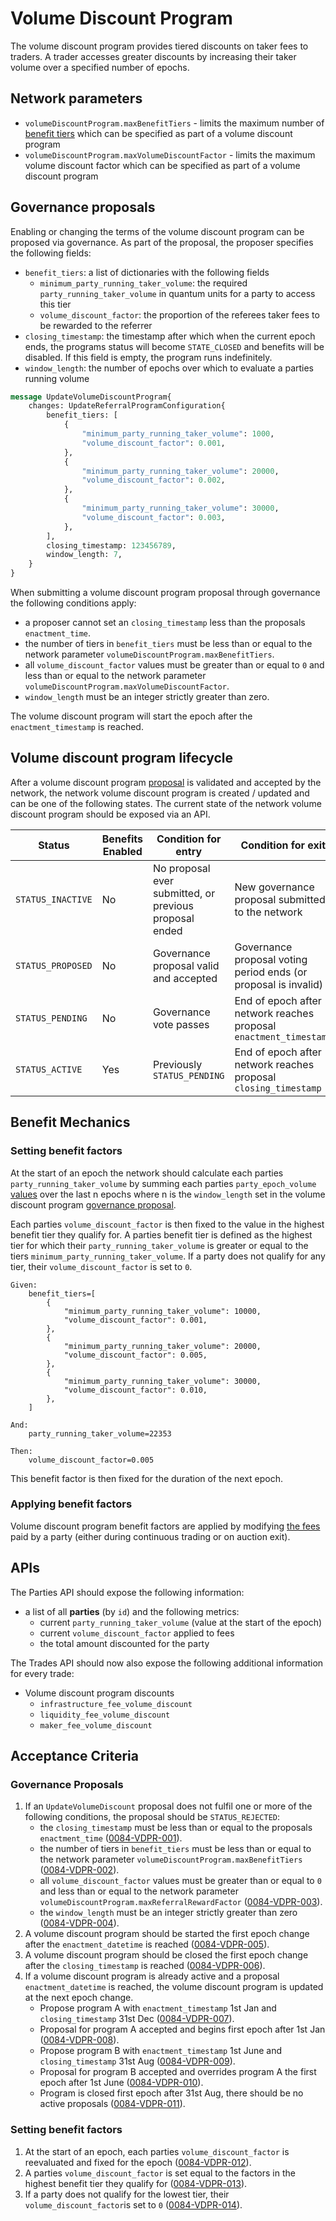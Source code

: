 # Volume Discount Program

The volume discount program provides tiered discounts on taker fees to traders. A trader accesses greater discounts by increasing their taker volume over a specified number of epochs.

## Network parameters

- `volumeDiscountProgram.maxBenefitTiers` - limits the maximum number of [benefit tiers](#governance-proposals) which can be specified as part of a volume discount program
- `volumeDiscountProgram.maxVolumeDiscountFactor` - limits the maximum volume discount factor which can be specified as part of a volume discount program

## Governance proposals

Enabling or changing the terms of the volume discount program can be proposed via governance. As part of the proposal, the proposer specifies the following fields:

- `benefit_tiers`: a list of dictionaries with the following fields
  - `minimum_party_running_taker_volume`: the required `party_running_taker_volume` in quantum units for a party to access this tier
  - `volume_discount_factor`: the proportion of the referees taker fees to be rewarded to the referrer
- `closing_timestamp`: the timestamp after which when the current epoch ends, the programs status will become `STATE_CLOSED` and benefits will be disabled. If this field is empty, the program runs indefinitely.
- `window_length`:  the number of epochs over which to evaluate a parties running volume

```protobuf
message UpdateVolumeDiscountProgram{
    changes: UpdateReferralProgramConfiguration{
        benefit_tiers: [
            {
                "minimum_party_running_taker_volume": 1000,
                "volume_discount_factor": 0.001,
            },
            {
                "minimum_party_running_taker_volume": 20000,
                "volume_discount_factor": 0.002,
            },
            {
                "minimum_party_running_taker_volume": 30000,
                "volume_discount_factor": 0.003,
            },
        ],
        closing_timestamp: 123456789,
        window_length: 7,
    }
}
```

When submitting a volume discount program proposal through governance the following conditions apply:

- a proposer cannot set an `closing_timestamp` less than the proposals `enactment_time`.
- the number of tiers in `benefit_tiers` must be less than or equal to the network parameter `volumeDiscountProgram.maxBenefitTiers`.
- all `volume_discount_factor` values must be greater than or equal to `0` and less than or equal to the network parameter `volumeDiscountProgram.maxVolumeDiscountFactor`.
- `window_length` must be an integer strictly greater than zero.

The volume discount program will start the epoch after the `enactment_timestamp` is reached.

## Volume discount program lifecycle

After a volume discount program [proposal](#governance-proposals) is validated and accepted by the network, the network volume discount program is created / updated and can be one of the following states. The current state of the network volume discount program should be exposed via an API.

| Status               | Benefits Enabled | Condition for entry                                       | Condition for exit                                                |
| -------------------- | ---------------- | --------------------------------------------------------- | ----------------------------------------------------------------- |
| `STATUS_INACTIVE`    | No               | No proposal ever submitted, or previous proposal ended    | New governance proposal submitted to the network                  |
| `STATUS_PROPOSED`    | No               | Governance proposal valid and accepted                    | Governance proposal voting period ends (or proposal is invalid)   |
| `STATUS_PENDING`     | No               | Governance vote passes                                    | End of epoch after network reaches proposal `enactment_timestamp` |
| `STATUS_ACTIVE`      | Yes              | Previously `STATUS_PENDING`                               | End of epoch after network reaches proposal `closing_timestamp`   |

## Benefit Mechanics

### Setting benefit factors

At the start of an epoch the network should calculate each parties `party_running_taker_volume` by summing each parties `party_epoch_volume` [values](./0082-RFPR-on_chain_referral_program.md#party-epoch-volumes) over the last n epochs where n is the `window_length` set in the volume discount program [governance proposal](#governance-proposals).

Each parties `volume_discount_factor` is then fixed to the value in the highest benefit tier they qualify for. A parties benefit tier is defined as the highest tier for which their `party_running_taker_volume` is greater or equal to the tiers `minimum_party_running_taker_volume`. If a party does not qualify for any tier, their `volume_discount_factor` is set to `0`.

```pseudo
Given:
    benefit_tiers=[
        {
            "minimum_party_running_taker_volume": 10000,
            "volume_discount_factor": 0.001,
        },
        {
            "minimum_party_running_taker_volume": 20000,
            "volume_discount_factor": 0.005,
        },
        {
            "minimum_party_running_taker_volume": 30000,
            "volume_discount_factor": 0.010,
        },
    ]

And:
    party_running_taker_volume=22353

Then:
    volume_discount_factor=0.005
```

This benefit factor is then fixed for the duration of the next epoch.

### Applying benefit factors

Volume discount program benefit factors are applied by modifying [the fees](./0029-FEES-fees.md) paid by a party (either during continuous trading or on auction exit).

## APIs

The Parties API should expose the following information:

- a list of all **parties** (by `id`) and the following metrics:
  - current `party_running_taker_volume` (value at the start of the epoch)
  - current `volume_discount_factor` applied to fees
  - the total amount discounted for the party

The Trades API should now also expose the following additional information for every trade:

- Volume discount program discounts
  - `infrastructure_fee_volume_discount`
  - `liquidity_fee_volume_discount`
  - `maker_fee_volume_discount`

## Acceptance Criteria

### Governance Proposals

1. If an `UpdateVolumeDiscount` proposal does not fulfil one or more of the following conditions, the proposal should be `STATUS_REJECTED`:
    - the `closing_timestamp` must be less than or equal to the proposals `enactment_time` (<a name="0084-VDPR-001" href="#0084-VDPR-001">0084-VDPR-001</a>).
    - the number of tiers in `benefit_tiers` must be less than or equal to the network parameter `volumeDiscountProgram.maxBenefitTiers` (<a name="0084-VDPR-002" href="#0084-VDPR-002">0084-VDPR-002</a>).
    - all `volume_discount_factor` values must be greater than or equal to `0` and less than or equal to the network parameter `volumeDiscountProgram.maxReferralRewardFactor` (<a name="0084-VDPR-003" href="#0084-VDPR-003">0084-VDPR-003</a>).
    - the `window_length` must be an integer strictly greater than zero (<a name="0084-VDPR-004" href="#0084-VDPR-004">0084-VDPR-004</a>).
1. A volume discount program should be started the first epoch change after the `enactment_datetime` is reached (<a name="0084-VDPR-005" href="#0084-VDPR-005">0084-VDPR-005</a>).
1. A volume discount program should be closed the first epoch change after the `closing_timestamp` is reached (<a name="0084-VDPR-006" href="#0084-VDPR-006">0084-VDPR-006</a>).
1. If a volume discount program is already active and a proposal `enactment_datetime` is reached, the volume discount program is updated at the next epoch change.
    - Propose program A with `enactment_timestamp` 1st Jan and `closing_timestamp` 31st Dec (<a name="0084-VDPR-007" href="#0084-VDPR-007">0084-VDPR-007</a>).
    - Proposal for program A accepted and begins first epoch after 1st Jan (<a name="0084-VDPR-008" href="#0084-VDPR-008">0084-VDPR-008</a>).
    - Propose program B with `enactment_timestamp` 1st June and `closing_timestamp` 31st Aug (<a name="0084-VDPR-009" href="#0084-VDPR-009">0084-VDPR-009</a>).
    - Proposal for program B accepted and overrides program A the first epoch after 1st June (<a name="0084-VDPR-010" href="#0084-VDPR-010">0084-VDPR-010</a>).
    - Program is closed first epoch after 31st Aug, there should be no active proposals (<a name="0084-VDPR-011" href="#0084-VDPR-011">0084-VDPR-011</a>).


### Setting benefit factors

1. At the start of an epoch, each parties `volume_discount_factor` is reevaluated and fixed for the epoch (<a name="0084-VDPR-012" href="#0084-VDPR-012">0084-VDPR-012</a>).
1. A parties `volume_discount_factor`  is set equal to the factors in the highest benefit tier they qualify for (<a name="0084-VDPR-013" href="#0084-VDPR-013">0084-VDPR-013</a>).
1. If a party does not qualify for the lowest tier, their `volume_discount_factor`is set to `0` (<a name="0084-VDPR-014" href="#0084-VDPR-014">0084-VDPR-014</a>).
